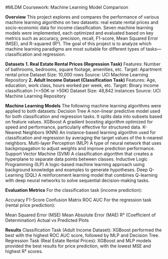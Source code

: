 #MLDM Coursework: Machine Learning Model Comparison

**Overview**
This project explores and compares the performance of various machine learning algorithms on two datasets: real estate rental prices and socio-economic data for income classification. Seven machine learning models were implemented, each optimized and evaluated based on key metrics such as accuracy, precision, recall, F1-score, Mean Squared Error (MSE), and R-squared (R²). The goal of this project is to analyze which machine learning paradigms are most suitable for different types of tasks—classification and regression.

**Datasets**
**1. Real Estate Rental Prices (Regression Task)**
Features: Number of bathrooms, bedrooms, square footage, amenities, etc.
Target: Apartment rental price
Dataset Size: 10,000 rows
Source: UCI Machine Learning Repository
**2. Adult Income Dataset (Classification Task)**
Features: Age, education, work class, hours worked per week, etc.
Target: Binary income classification (<=50K or >50K)
Dataset Size: 48,842 instances
Source: UCI Machine Learning Repository

**Machine Learning Models**
The following machine learning algorithms were applied to both datasets:
Decision Tree
A non-linear predictive model used for both classification and regression tasks. It splits data into subsets based on feature values.
XGBoost
A gradient boosting algorithm optimized for speed and performance, particularly effective for structured data.
K-Nearest Neighbors (KNN)
An instance-based learning algorithm used for classification and regression by averaging the target values of the k-nearest neighbors.
Multi-layer Perceptron (MLP)
A type of neural network that uses backpropagation to adjust weights and improve prediction performance.
Support Vector Machine (SVM)
A classification algorithm that creates a hyperplane to separate data points between classes.
Inductive Logic Programming (ILP)
A logic-based machine learning approach using background knowledge and examples to generate hypotheses.
Deep Q-Learning (DQL)
A reinforcement learning model that combines Q-learning with deep neural networks to solve sequential decision-making tasks.

**Evaluation Metrics**
For the classification task (income prediction):

Accuracy
F1-Score
Confusion Matrix
ROC AUC
For the regression task (rental price prediction):

Mean Squared Error (MSE)
Mean Absolute Error (MAE)
R² (Coefficient of Determination)
Actual vs Predicted Plots

**Results**
Classification Task (Adult Income Dataset):
XGBoost performed the best with the highest ROC AUC score, followed by MLP and Decision Tree.
Regression Task (Real Estate Rental Prices):
XGBoost and MLP models provided the best results for price prediction, with the lowest MSE and highest R² scores.
